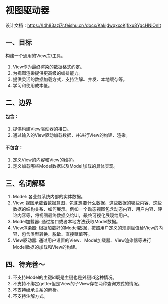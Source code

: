 # 视图驱动器

设计文档：https://l4h83azj7r.feishu.cn/docx/KakjdwqxxoKjfixu8YgcHNiOnIt

## 一、目标
构建一个通用的View库/工具。
  1. View作为最终渲染的数据格式约定。
  2. 为视图渲染提供更高级的编排能力。
  3. 提供灵活的数据加载方式，支持注解、并发、本地缓存等。     
  4. 学习和使用成本低。
  
## 二、边界
#### 包含：
  1. 提供构建View驱动器的接口。
  2. 通过输入的View驱动加载数据，并进行View的构建、渲染。
#### 不包含：
  1. 定义View的内容和View的维护。
  2. 定义加载哪些Model数据以及Model加载的具体实现。

## 三、名词解释
  1. Model: 各业务系统内部的实体数据。
  2. View: 视图承载着数据意图，包含想要什么数据、这些数据的哪些内容、这些数据的结构关系、如何展示。例如一个动态视图包含动态内容、用户内容、评论内容等，将视图最终数据交给UI，最终可视化展现给用户。
  3. Model加载器: 通过接口或者本地方法获取Model数据。
  4. View渲染器: 根据加载好的Model数据，按照用户定义的规则赋值给View的内容，包含类型转换、脱敏、直接赋值等。
  5. View驱动器: 通过用户设置的View、Model加载器、View渲染器等进行Model数据的加载和View的构建。
  
## 四、待完善～
  1. 不支持Model的主键id既是主键也是外键id这种情况。
  2. 不支持不绑定getter但是View的子View存在两种查询方式的情况。
  3. 不支持继承关系的解析。
  4. 不支持注解方式。
  
  
